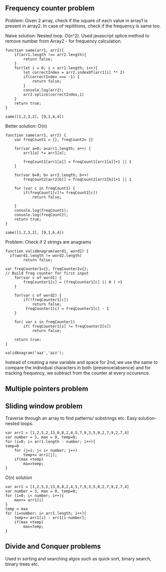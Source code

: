 ## Frequency counter problem

Problem: Given 2 array, check if the square of each value in array1 is present in array2. In case of repititions, check if the frequency is same too.

Naive solution: 
Nested loop. O(n^2).
Used javascript splice method to remove number from Array2 - for frequency calculation.

```
function same(arr1, arr2){
    if(arr1.length !== arr2.length){
        return false;
    }
    for(let i = 0; i < arr1.length; i++){
        let correctIndex = arr2.indexOf(arr1[i] ** 2)
        if(correctIndex === -1) {
            return false;
        }
        console.log(arr2);
        arr2.splice(correctIndex,1)
    }
    return true;
}

same([1,2,3,2], [9,1,4,4])
```

Better solution: O(n)

```
function same(arr1, arr2) {
    var freqCount1 = {}, freqCount2= {}

    for(var a=0; a<arr1.length; a++) {
        arr1[a] *= arr1[a];
        
        freqCount1[arr1[a]] = freqCount1[arr1[a]]+1 || 1
    }

    for(var b=0; b< arr2.length; b++)
        freqCount2[arr2[b]] = freqCount2[arr2[b]]+1 || 1

    for (var c in freqCount1) {
        if(freqCount1[c]!= freqCount2[c])
            return false;
           
    }
    console.log(freqCount1);
    console.log(freqCount2);
    return true;        
}

same([1,2,3,2], [9,1,6,4])
```

Problem: Check if 2 strings are anagrams

```
function validAnagram(word1, word2) {
  if(word1.length != word2.length)
        return false;
          
var freqCounter1={}, freqCounter2={};
// Build freq counter for first input
    for(var c of word1) {
        freqCounter1[c] = (freqCounter1[c] || 0 ) +1 
    }

    for(var c of word2) {
        if(!freqCounter1[c])
            return false;
         freqCounter1[c] = freqCounter1[c] - 1 
    }
    
    for( var s in freqCounter1)
        if( freqCounter1[s] != freqCounter2[s])
            return false;
    
    return true;
} 

validAnagram('aaz','azz');
```

Instead of creating a new variable and space for 2nd, we use the same to compare the individual characters in both (presence/absence) and for tracking frequency, we subtract from the counter at every occurence. 

## Multiple pointers problem

## Sliding window problem

Traverse through an array to find patterns/ substrings etc. Easy solution- nested loops.

```
var arr1 = [1,2,5,2,13,0,8,2,4,5,7,9,3,5,0,2,7,9,2,7,4]
var number = 3, max = 0, temp=0;
for (i=0; i< arr1.length - number; i++){
temp=0
    for (j=i; j< i+ number; j++)
		temp+= arr1[j];
	if(max <temp)
	    max=temp;
}
```

O(n) solution
```
var arr1 = [1,2,5,2,13,0,8,2,4,5,7,9,3,5,0,2,7,9,2,7,4]
var number = 3, max = 0, temp=0;
for (i=0; i< number; i++){
    max+= arr1[i]
}
temp = max
for (i=number; i< arr1.length; i++){
    temp+= arr1[i] - arr1[i-number];
	if(max <temp)
	    max=temp;
}
```

## Divide and Conquer problems

Used in sorting and searching algos such as quick sort, binary search, binary trees etc. 
